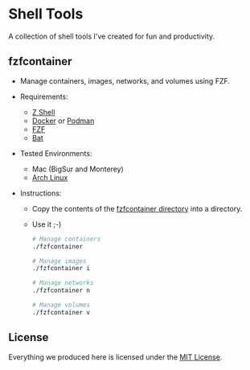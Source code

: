 # Shell Tools

A collection of shell tools I've created for fun and productivity.

## fzfcontainer

* Manage containers, images, networks, and volumes using FZF.
* Requirements:
  * [Z Shell](https://en.wikipedia.org/wiki/Z_shell)
  * [Docker](https://www.docker.com/) or [Podman](https://podman.io/)
  * [FZF](https://github.com/junegunn/fzf)
  * [Bat](https://github.com/sharkdp/bat)
* Tested Environments:
  * Mac (BigSur and Monterey)
  * [Arch Linux](https://archlinux.org)

* Instructions:
  * Copy the contents of the [fzfcontainer directory](./fzfcontainer) into a directory.
  * Use it ;-)

    ```bash
    # Manage containers
    ./fzfcontainer

    # Manage images
    ./fzfcontainer i

    # Manage networks
    ./fzfcontainer n

    # Manage volumes
    ./fzfcontainer v
    ```

## License

Everything we produced here is licensed under the [MIT License](./LICENSE).

